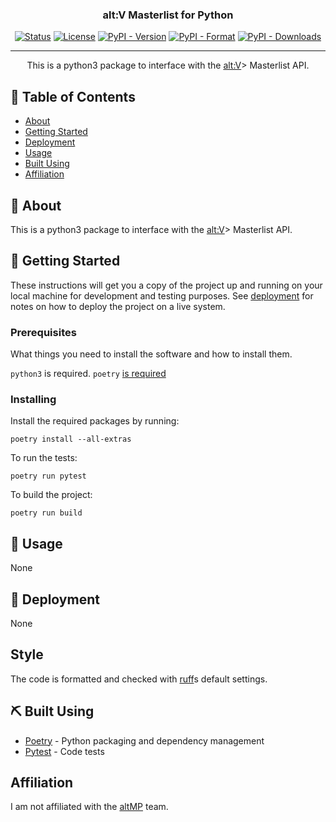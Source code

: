 <h3 align="center">alt:V Masterlist for Python</h3>

<div align="center">

  [![Status](https://img.shields.io/badge/status-active-success.svg)]() 
  [![License](https://img.shields.io/github/license/nickwasused/altv-python-masterlist)](/LICENSE)
  [![PyPI - Version](https://img.shields.io/pypi/v/altvmasterlist)](https://pypi.org/project/altvmasterlist/)
  [![PyPI - Format](https://img.shields.io/pypi/format/altvmasterlist)](https://pypi.org/project/altvmasterlist/)
  [![PyPI - Downloads](https://img.shields.io/pypi/dm/altvmasterlist)](https://pypi.org/project/altvmasterlist/)

</div>

---

<p align="center"> This is a python3 package to interface with the <a href="https://altv.mp">alt:V</a>> Masterlist API.
    <br> 
</p>

## 📝 Table of Contents
- [About](#about)
- [Getting Started](#getting_started)
- [Deployment](#deployment)
- [Usage](#usage)
- [Built Using](#built_using)
- [Affiliation](#affiliation)

## 🧐 About <a name = "about"></a>
This is a python3 package to interface with the <a href="https://altv.mp">alt:V</a>> Masterlist API.

## 🏁 Getting Started <a name = "getting_started"></a>
These instructions will get you a copy of the project up and running on your local machine for development and testing purposes. See [deployment](#deployment) for notes on how to deploy the project on a live system.

### Prerequisites
What things you need to install the software and how to install them.

``python3`` is required.
``poetry`` [is required](https://python-poetry.org/)

### Installing

Install the required packages by running:

```
poetry install --all-extras
```

To run the tests:
```
poetry run pytest
```

To build the project:
```
poetry run build
```

## 🎈 Usage <a name="usage"></a>
None

## 🚀 Deployment <a name = "deployment"></a>
None

## Style
The code is formatted and checked with [ruff](https://github.com/astral-sh/ruff)s default settings.

## ⛏️ Built Using <a name = "built_using"></a>
- [Poetry](https://python-poetry.org/) - Python packaging and dependency management
- [Pytest](https://pytest.org/) - Code tests

## Affiliation <a name = "affiliation"></a>
I am not affiliated with the [altMP](https://alt-mp.com/) team.
